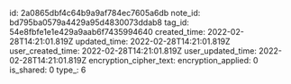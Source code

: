 id: 2a0865dbf4c64b9a9af784ec7605a6db
note_id: bd795ba0579a4429a95d4830073ddab8
tag_id: 54e8fbfe1e1e429a9aab6f7435994640
created_time: 2022-02-28T14:21:01.819Z
updated_time: 2022-02-28T14:21:01.819Z
user_created_time: 2022-02-28T14:21:01.819Z
user_updated_time: 2022-02-28T14:21:01.819Z
encryption_cipher_text: 
encryption_applied: 0
is_shared: 0
type_: 6
